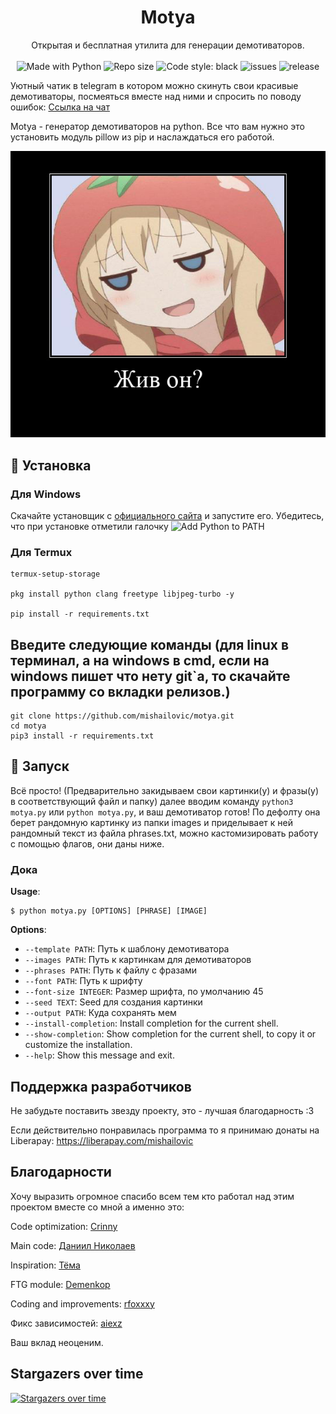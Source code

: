 <h1 align="center">Motya</h1>
<p align="center">
    Открытая и бесплатная утилита для генерации демотиваторов.
    <br /><br />
    <img alt="Made with Python" src="https://img.shields.io/badge/Made%20with-Python-%23FFD242?logo=python&logoColor=white">
    <img alt="Repo size" src="https://img.shields.io/github/repo-size/mishailovic/motya">
    <img alt="Code style: black" src="https://img.shields.io/badge/code%20style-black-000000.svg">
    <img alt="issues" src="https://img.shields.io/github/issues/mishailovic/motya">
    <img alt="release" src="https://img.shields.io/github/v/release/mishailovic/motya">
</p>

   Уютный чатик в telegram в котором можно скинуть свои красивые демотиваторы, посмеяться вместе над ними и спросить по поводу ошибок: [Ссылка на чат](https://t.me/motyachat)
   
   
   Motya - генератор демотиваторов на python. Все что вам нужно это установить модуль pillow из pip и наслаждаться его работой.

![glaza](result.png)


## 🚀 Установка

   <h3>Для Windows</h3>

   Скачайте установщик с [официального сайта](https://www.python.org/downloads/) и запустите его. Убедитесь, что при установке отметили галочку ![Add Python to PATH](https://user-images.githubusercontent.com/42045258/69171091-557d2780-0b0c-11ea-8adf-7f819357f041.png)
    
   <h3>Для Termux</h3>
   
   ```
   termux-setup-storage
   
   pkg install python clang freetype libjpeg-turbo -y
   
   pip install -r requirements.txt
   
   ```

 
 


## Введите следующие команды (для linux в терминал, а на windows в cmd, если на windows пишет что нету git`а, то скачайте программу со вкладки релизов.)

```
git clone https://github.com/mishailovic/motya.git
cd motya
pip3 install -r requirements.txt
```

## 🚩 Запуск

Всё просто! (Предварительно закидываем свои картинки(у) и фразы(у) в соответствующий файл и папку) далее вводим команду `python3 motya.py` или `python motya.py`, и ваш демотиватор готов! По дефолту она берет рандомную картинку из папки images и приделывает к ней рандомный текст из файла phrases.txt, можно кастомизировать работу с помощью флагов, они даны ниже.

### Дока

**Usage**:

```console
$ python motya.py [OPTIONS] [PHRASE] [IMAGE]
```

**Options**:

* `--template PATH`: Путь к шаблону демотиватора
* `--images PATH`: Путь к картинкам для демотиваторов
* `--phrases PATH`: Путь к файлу с фразами
* `--font PATH`: Путь к шрифту
* `--font-size INTEGER`: Размер шрифта, по умолчанию 45
* `--seed TEXT`: Seed для создания картинки
* `--output PATH`: Куда сохранять мем
* `--install-completion`: Install completion for the current shell.
* `--show-completion`: Show completion for the current shell, to copy it or customize the installation.
* `--help`: Show this message and exit.

## Поддержка разработчиков

Не забудьте поставить звезду проекту, это - лучшая благодарность :3

Если действительно понравилась программа то я принимаю донаты на Liberapay: https://liberapay.com/mishailovic

## Благодарности

Хочу выразить огромное спасибо всем тем кто работал над этим проектом вместе со мной а именно это:

Code optimization: [Crinny](https://github.com/crinny)

Main code: [Даниил Николаев](https://github.com/nm17)

Inspiration: [Тёма](http://github.com/temaalfer)

FTG module: [Demenkop](https://github.com/demenkop)

Coding and improvements: [rfoxxxy](https://github.com/rfoxxxy)

Фикс зависимостей: [aiexz](https://github.com/aiexz)

Ваш вклад неоценим.


## Stargazers over time

[![Stargazers over time](https://starchart.cc/mishailovic/motya.svg)](https://starchart.cc/mishailovic/motya)
 

